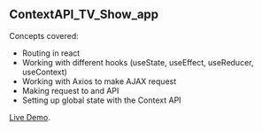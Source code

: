 ## ContextAPI_TV_Show_app

Concepts covered:
<ul>
<li>Routing in react</li>
<li>Working with different hooks (useState, useEffect, useReducer, useContext)</li>
<li>Working with Axios to make AJAX request</li>
<li>Making request to and API</li>
<li>Setting up global state with the Context API</li>
</ul>


[Live Demo](https://github.com/facebook/create-react-app).

